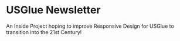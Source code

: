 # USGlue Newsletter

An Inside Project hoping to improve Responsive Design for USGlue to transition into the 21st Century!
